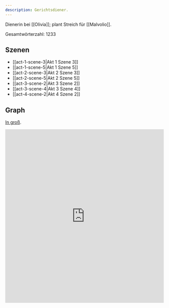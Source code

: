 ```yaml
---
description: Gerichtsdiener.
---
```

Dienerin bei [[Olivia]]; plant Streich für [[Malvolio]].

Gesamtwörterzahl: 1233

## Szenen
- [[act-1-scene-3|Akt 1 Szene 3]]
- [[act-1-scene-5|Akt 1 Szene 5]]
- [[act-2-scene-3|Akt 2 Szene 3]]
- [[act-2-scene-5|Akt 2 Szene 5]]
- [[act-3-scene-2|Akt 3 Szene 2]]
- [[act-3-scene-4|Akt 3 Szene 4]]
- [[act-4-scene-2|Akt 4 Szene 2]]

## Graph
[In groß](https://catchears.github.io/was-ihr-wollt-graphs/characters/Maria-dark).
<iframe src="https://catchears.github.io/was-ihr-wollt-graphs/characters/Maria-dark" width=100% height=550 style="border: 0;"></iframe>